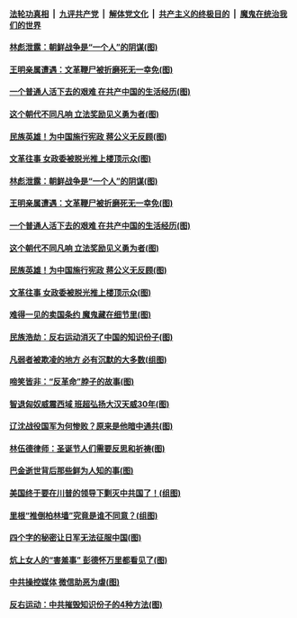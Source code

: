 ####  [法轮功真相](../../../../basic/blob/master/README.md?t=12272231) &nbsp;|&nbsp; [九评共产党](../../../../9ping.md/blob/master/README.md?t=12272231) &nbsp;|&nbsp; [解体党文化](../../../../jtdwh.md/blob/master/README.md?t=12272231)  &nbsp;|&nbsp; [共产主义的终极目的](../../../../gczydzjmd.md/blob/master/README.md?t=12272231) &nbsp;|&nbsp; [魔鬼在统治我们的世界](../../../../mgztzwmdsj.md/blob/master/README.md?t=12272231) 

#### [林彪泄露：朝鲜战争是“一个人”的阴谋(图)](../pages/p6/956350.md?t=12272231) 

#### [王明亲属遭遇：文革鞭尸被折磨死无一幸免(图)](../pages/p6/956922.md?t=12272231) 

#### [一个普通人活下去的艰难 在共产中国的生活经历(图)](../pages/p6/957161.md?t=12272231) 

#### [这个朝代不同凡响 立法奖励见义勇为者(图)](../pages/p6/954488.md?t=12272231) 

#### [民族英雄！为中国施行宪政 蒋公义无反顾(图)](../pages/p6/956345.md?t=12272231) 

#### [文革往事 女政委被脱光推上楼顶示众(图)](../pages/p6/956817.md?t=12272231) 

#### [林彪泄露：朝鲜战争是“一个人”的阴谋(图)](../pages/p6/956350.md?t=12272231) 

#### [王明亲属遭遇：文革鞭尸被折磨死无一幸免(图)](../pages/p6/956922.md?t=12272231) 

#### [一个普通人活下去的艰难 在共产中国的生活经历(图)](../pages/p6/957161.md?t=12272231) 

#### [这个朝代不同凡响 立法奖励见义勇为者(图)](../pages/p6/954488.md?t=12272231) 

#### [民族英雄！为中国施行宪政 蒋公义无反顾(图)](../pages/p6/956345.md?t=12272231) 

#### [文革往事 女政委被脱光推上楼顶示众(图)](../pages/p6/956817.md?t=12272231) 

#### [难得一见的卖国条约 魔鬼藏在细节里(图)](../pages/p6/956818.md?t=12272231) 

#### [民族浩劫：反右运动消灭了中国的知识份子(图)](../pages/p6/955953.md?t=12272231) 

#### [凡弱者被欺凌的地方 必有沉默的大多数(组图)](../pages/p6/956637.md?t=12272231) 

#### [啼笑皆非：“反革命”脖子的故事(图)](../pages/p6/956393.md?t=12272231) 

#### [智退匈奴威震西域 班超弘扬大汉天威30年(图)](../pages/p6/956347.md?t=12272231) 

#### [辽沈战役国军为何惨败？原来是他暗中通共(图)](../pages/p6/956816.md?t=12272231) 

#### [林伍德律师：圣诞节人们需要反思和祈祷(图)](../pages/p6/956491.md?t=12272231) 

#### [巴金逝世背后那些鲜为人知的事(图)](../pages/p6/956322.md?t=12272231) 

#### [美国终于要在川普的领导下剿灭中共国了！(组图)](../pages/p6/956348.md?t=12272231) 

#### [里根“推倒柏林墙”究竟是谁不同意？(组图)](../pages/p6/956522.md?t=12272231) 

#### [四个字的秘密让日军无法征服中国(图)](../pages/p6/956352.md?t=12272231) 

#### [炕上女人的“害羞事” 彭德怀万里都看见了(图)](../pages/p6/956119.md?t=12272231) 

#### [中共操控媒体 微信助恶为虐(图)](../pages/p6/956390.md?t=12272231) 

#### [反右运动：中共摧毁知识份子的4种方法(图)](../pages/p6/955944.md?t=12272231) 

